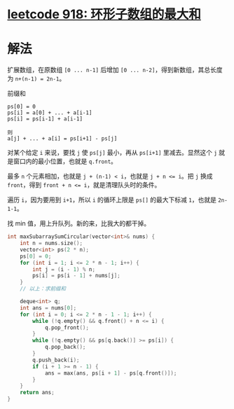 # [leetcode 918: 环形子数组的最大和](https://leetcode.cn/problems/maximum-sum-circular-subarray/description/)


# 解法

扩展数组，在原数组 `[0 ... n-1]` 后增加 `[0 ... n-2]`，得到新数组，其总长度为 `n+(n-1) = 2n-1`。

前缀和
```
ps[0] = 0
ps[i] = a[0] + ... + a[i-1]
ps[i] = ps[i-1] + a[i-1]

则
a[j] + ... + a[i] = ps[i+1] - ps[j]
```
对某个给定 `i` 来说，要找 `j` 使 `ps[j]` 最小，再从 `ps[i+1]` 里减去。显然这个 `j` 就是窗口内的最小位置，也就是 `q.front`。

最多 `n` 个元素相加，也就是 `j + (n-1) < i`，也就是 `j + n <= i`。把 `j` 换成 `front`，得到 `front + n <= i`，就是清理队头时的条件。

遍历 `i`，因为要用到 `i+1`，所以 `i` 的循环上限是 `ps[]` 的最大下标减 `1`，也就是 `2n-1-1`。

找 min 值，用上升队列。新的来，比我大的都干掉。

```c++
int maxSubarraySumCircular(vector<int>& nums) {
    int n = nums.size();
    vector<int> ps(2 * n);
    ps[0] = 0;
    for (int i = 1; i <= 2 * n - 1; i++) {
        int j = (i - 1) % n;
        ps[i] = ps[i - 1] + nums[j];
    }
    // 以上：求前缀和

    deque<int> q;
    int ans = nums[0];
    for (int i = 0; i <= 2 * n - 1 - 1; i++) {
        while (!q.empty() && q.front() + n <= i) {
            q.pop_front();
        }
        while (!q.empty() && ps[q.back()] >= ps[i]) {
            q.pop_back();
        }
        q.push_back(i);
        if (i + 1 >= n - 1) {
            ans = max(ans, ps[i + 1] - ps[q.front()]);
        }
    }
    return ans;
}
```